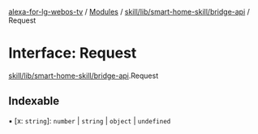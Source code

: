 [alexa-for-lg-webos-tv](../README.md) / [Modules](../modules.md) / [skill/lib/smart-home-skill/bridge-api](../modules/skill_lib_smart_home_skill_bridge_api.md) / Request

# Interface: Request

[skill/lib/smart-home-skill/bridge-api](../modules/skill_lib_smart_home_skill_bridge_api.md).Request

## Indexable

▪ [x: `string`]: `number` \| `string` \| `object` \| `undefined`
